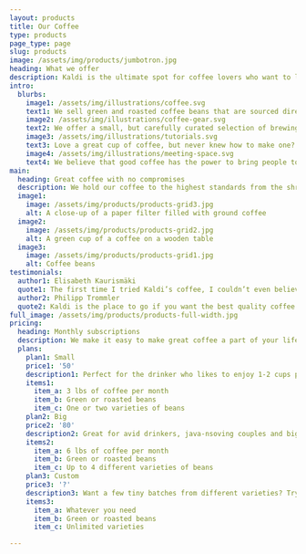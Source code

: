 ```yaml
---
layout: products
title: Our Coffee
type: products
page_type: page
slug: products
image: /assets/img/products/jumbotron.jpg
heading: What we offer
description: Kaldi is the ultimate spot for coffee lovers who want to learn about their java’s origin and support the farmers that grew it. We take coffee production, roasting and brewing seriously and we’re glad to pass that knowledge to anyone.
intro:
  blurbs:
    image1: /assets/img/illustrations/coffee.svg
    text1: We sell green and roasted coffee beans that are sourced directly from independent farmers and farm cooperatives. We’re proud to offer a variety of coffee beans grown with great care for the environment and local communities. Check our post or contact us directly for current availability.
    image2: /assets/img/illustrations/coffee-gear.svg
    text2: We offer a small, but carefully curated selection of brewing gear and tools for every taste and experience level. No matter if you roast your own beans or just bought your first french press, you’ll find a gadget to fall in love with in our shop.
    image3: /assets/img/illustrations/tutorials.svg
    text3: Love a great cup of coffee, but never knew how to make one? Bought a fancy new Chemex but have no clue how to use it? Don't worry, we’re here to help. You can schedule a custom 1-on-1 consultation with our baristas to learn anything you want to know about coffee roasting and brewing. Email us or call the store for details.
    image4: /assets/img/illustrations/meeting-space.svg
    text4: We believe that good coffee has the power to bring people together.  That’s why we decided to turn a corner of our shop into a cozy meeting space where you can hang out with fellow coffee lovers and learn about coffee making techniques. All of the artwork on display there is for sale. The full price you pay goes to the artist.
main:
  heading: Great coffee with no compromises
  description: We hold our coffee to the highest standards from the shrub to the cup.  That’s why we’re meticulous and transparent about each step of the coffee’s journey. We personally visit each farm to make sure the conditions are optimal for the plants, farmers and the local environment.
  image1:
    image: /assets/img/products/products-grid3.jpg
    alt: A close-up of a paper filter filled with ground coffee
  image2:
    image: /assets/img/products/products-grid2.jpg
    alt: A green cup of a coffee on a wooden table
  image3:
    image: /assets/img/products/products-grid1.jpg
    alt: Coffee beans
testimonials:
  author1: Elisabeth Kaurismäki
  quote1: The first time I tried Kaldi’s coffee, I couldn’t even believe that was the same thing I’ve been drinking every morning.
  author2: Philipp Trommler
  quote2: Kaldi is the place to go if you want the best quality coffee. I love their stance on empowering farmers and transparency.
full_image: /assets/img/products/products-full-width.jpg
pricing:
  heading: Monthly subscriptions
  description: We make it easy to make great coffee a part of your life. Choose one of our monthly subscription plans to receive great coffee at your doorstep each month. Contact us about more details and payment info.
  plans:
    plan1: Small
    price1: '50'
    description1: Perfect for the drinker who likes to enjoy 1-2 cups per day.
    items1:
      item_a: 3 lbs of coffee per month
      item_b: Green or roasted beans
      item_c: One or two varieties of beans
    plan2: Big
    price2: '80'
    description2: Great for avid drinkers, java-nsoving couples and bigger crowds
    items2:
      item_a: 6 lbs of coffee per month
      item_b: Green or roasted beans
      item_c: Up to 4 different varieties of beans
    plan3: Custom
    price3: '?'
    description3: Want a few tiny batches from different varieties? Try our custom plan
    items3:
      item_a: Whatever you need
      item_b: Green or roasted beans
      item_c: Unlimited varieties

---
```



